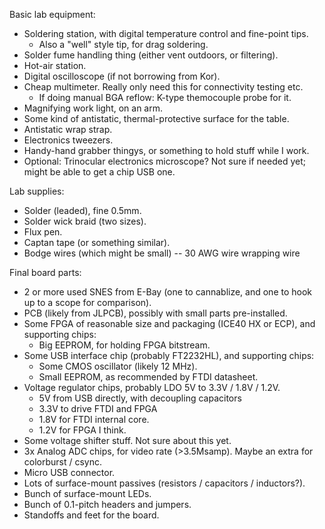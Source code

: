 Basic lab equipment:
*   Soldering station, with digital temperature control and fine-point tips.
    *   Also a "well" style tip, for drag soldering.
*   Solder fume handling thing (either vent outdoors, or filtering).
*   Hot-air station.
*   Digital oscilloscope (if not borrowing from Kor).
*   Cheap multimeter.  Really only need this for connectivity testing etc.
    *   If doing manual BGA reflow: K-type themocouple probe for it.
*   Magnifying work light, on an arm.
*   Some kind of antistatic, thermal-protective surface for the table.
*   Antistatic wrap strap.
*   Electronics tweezers.
*   Handy-hand grabber thingys, or something to hold stuff while I work.
*   Optional: Trinocular electronics microscope?  Not sure if needed yet; might
    be able to get a chip USB one.

Lab supplies:
*   Solder (leaded), fine 0.5mm.
*   Solder wick braid (two sizes).
*   Flux pen.
*   Captan tape (or something similar).
*   Bodge wires (which might be small) -- 30 AWG wire wrapping wire

Final board parts:
*   2 or more used SNES from E-Bay (one to cannablize, and one to hook up to a
    scope for comparison).
*   PCB (likely from JLPCB), possibly with small parts pre-installed.
*   Some FPGA of reasonable size and packaging (ICE40 HX or ECP), and
    supporting chips:
    *   Big EEPROM, for holding FPGA bitstream.
*   Some USB interface chip (probably FT2232HL), and supporting chips:
    *   Some CMOS oscillator (likely 12 MHz).
    *   Small EEPROM, as recommended by FTDI datasheet.
*   Voltage regulator chips, probably LDO 5V to 3.3V / 1.8V / 1.2V.
    *   5V from USB directly, with decoupling capacitors
    *   3.3V to drive FTDI and FPGA
    *   1.8V for FTDI internal core.
    *   1.2V for FPGA I think.
*   Some voltage shifter stuff.  Not sure about this yet.
*   3x Analog ADC chips, for video rate (>3.5Msamp). Maybe an extra for
    colorburst / csync.
*   Micro USB connector.
*   Lots of surface-mount passives (resistors / capacitors / inductors?).
*   Bunch of surface-mount LEDs.
*   Bunch of 0.1-pitch headers and jumpers.
*   Standoffs and feet for the board.
